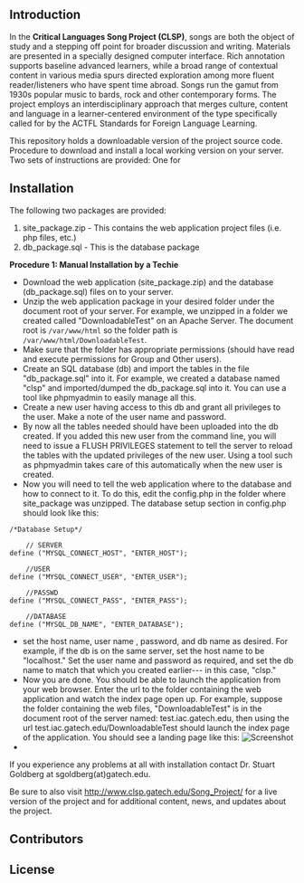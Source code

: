 ## Introduction
In the **Critical Languages Song Project (CLSP)**, songs are both the object of study and a stepping off point for broader discussion and writing. Materials are presented in a specially designed computer interface. Rich annotation supports baseline advanced learners, while a broad range of contextual content in various media spurs directed exploration among more fluent reader/listeners who have spent time abroad. Songs run the gamut from 1930s popular music to bards, rock and other contemporary forms. The project employs an interdisciplinary approach that merges culture, content and language in a learner-centered environment of the type specifically called for by the ACTFL Standards for Foreign Language Learning.

This repository holds a downloadable version of the project source code. Procedure to download and install a local working version on your server. Two sets of instructions are provided: One for 

## Installation
The following two packages are provided:    
1. site_package.zip - This contains the web application project files (i.e. php files, etc.)    
2. db_package.sql - This is the database package    

**Procedure 1: Manual Installation by a Techie**
- Download the web application (site_package.zip) and the database (db_package.sql) files on to your server.
- Unzip the web application package in your desired folder under the document root of your server. For example, we unzipped in a folder we created called "DownloadableTest" on an Apache Server. The document root is `/var/www/html` so the folder path is `/var/www/html/DownloadableTest`.
- Make sure that the folder has appropriate permissions (should have read and execute permissions for Group and Other users).
- Create an SQL database (db) and import the tables in the file "db_package.sql" into it. For example, we created a database named "clsp" and imported/dumped the db_package.sql into it. You can use a tool like phpmyadmin to easily manage all this.
- Create a new user having access to this db and grant all privileges to the user. Make a note of the user name and password. 
- By now all the tables needed should have been uploaded into the db created. If you added this new user from the command line, you will need to issue a FLUSH PRIVILEGES statement to tell the server to reload the tables with the updated privileges of the new user. Using a tool such as phpmyadmin takes care of this automatically when the new user is created.
- Now you will need to tell the web application where to the database and how to connect to it. To do this, edit the config.php in the folder where site_package was unzipped. The database setup section in config.php should look like this:   
```
/*Database Setup*/

	// SERVER
define ("MYSQL_CONNECT_HOST", "ENTER_HOST");
	
	//USER
define ("MYSQL_CONNECT_USER", "ENTER_USER");
	
	//PASSWD
define ("MYSQL_CONNECT_PASS", "ENTER_PASS");
	
	//DATABASE
define ("MYSQL_DB_NAME", "ENTER_DATABASE");
```

- set the host name, user name , password, and db name as desired. For example, if the db is on the same server, set the host name to be "localhost." Set the user name and password as required, and set the db name to match that which you created earlier--- in this case, "clsp." 
- Now you are done. You should be able to launch the application from your web browser. Enter the url to the folder containing the web application and watch the index page open up. For example, suppose the folder containing the web files, "DownloadableTest" is in the document root of the server named: test.iac.gatech.edu, then using the url test.iac.gatech.edu/DownloadableTest should launch the index page of the application. You should see a landing page like this: ![Screenshot](https://raw,github.com/GT-School-of-Modern-Languages/clsp/master/screen-shot/clsp-index-page.PNG "Landing page")
- 




If you experience any problems at all with installation contact Dr. Stuart Goldberg at sgoldberg(at)gatech.edu.

Be sure to also visit http://www.clsp.gatech.edu/Song_Project/ for a live version of the project and for additional content, news, and updates about the project.

## Contributors

## License
